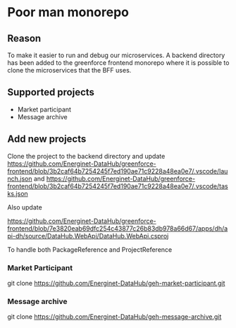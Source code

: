 # Poor man monorepo

## Reason

To make it easier to run and debug our microservices. A backend directory has been added to the greenforce frontend monorepo where it is possible to clone the microservices that the BFF uses.

## Supported projects

- Market participant
- Message archive

## Add new projects

Clone the project to the backend directory and update
<https://github.com/Energinet-DataHub/greenforce-frontend/blob/3b2caf64b7254245f7ed190ae71c9228a48ea0e7/.vscode/launch.json>
and
<https://github.com/Energinet-DataHub/greenforce-frontend/blob/3b2caf64b7254245f7ed190ae71c9228a48ea0e7/.vscode/tasks.json>

Also update

<https://github.com/Energinet-DataHub/greenforce-frontend/blob/7e3820eab69dfc254c43877c26b83db978a66d67/apps/dh/api-dh/source/DataHub.WebApi/DataHub.WebApi.csproj>

To handle both PackageReference and ProjectReference

### Market Participant

git clone <https://github.com/Energinet-DataHub/geh-market-participant.git>

### Message archive

git clone <https://github.com/Energinet-DataHub/geh-message-archive.git>
